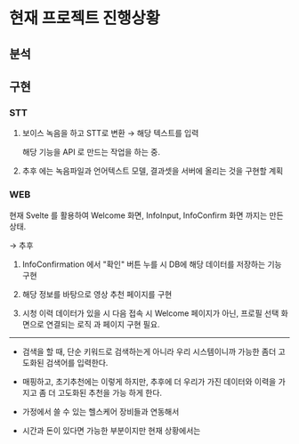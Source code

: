
# 현재 프로젝트 진행상황

## 분석


## 구현

### STT

1. 보이스 녹음을 하고 STT로 변환 
	→ 해당 텍스트를 입력
	
	해당 기능을 API 로 만드는 작업을 하는 중.  

 2. 추후 에는 녹음파일과 언어텍스트 모델, 결과셋을 서버에 올리는 것을 구현할 계획

### WEB

현재 Svelte 를 활용하여 Welcome 화면, InfoInput, InfoConfirm 화면 까지는 만든 상태.

→ 추후 
1. InfoConfirmation 에서 "확인" 버튼 누를 시 DB에 해당 데이터를 저장하는 기능 구현

2. 해당 정보를 바탕으로 영상 추천 페이지를 구현

3. 시청 이력 데이터가 있을 시 다음 접속 시 Welcome 페이지가 아닌, 프로필 선택 화면으로 연결되는 로직 과 페이지 구현 필요. 

---

- 검색을 할 때, 단순 키워드로 검색하는게 아니라 우리 시스템이니까 가능한 좀더 고도화된 검색어를 입력한다. 

- 매핑하고, 초기추천에는 이렇게 하지만, 추후에 더 우리가 가진 데이터와 이력을 가지고 좀 더 고도화된 추천을 가능 하게 한다. 

- 가정에서 쓸 수 있는 헬스케어 장비들과 연동해서 

- 시간과 돈이 있다면 가능한 부분이지만 현재 상황에서는 
